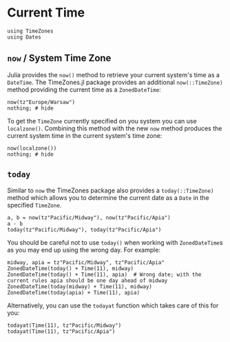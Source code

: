 # Current Time

```@setup tz
using TimeZones
using Dates
```

## `now` / System Time Zone

Julia provides the `now()` method to retrieve your current system's time as a `DateTime`. The TimeZones.jl package provides an additional `now(::TimeZone)` method providing the current time as a `ZonedDateTime`:

```@example tz
now(tz"Europe/Warsaw")
nothing; # hide
```

To get the `TimeZone` currently specified on you system you can use `localzone()`. Combining this method with the new `now` method produces the current system time in the current system's time zone:

```@example tz
now(localzone())
nothing; # hide
```

## `today`

Similar to `now` the TimeZones package also provides a `today(::TimeZone)` method which allows you to determine the current date as a `Date` in the specified `TimeZone`.

```@repl tz
a, b = now(tz"Pacific/Midway"), now(tz"Pacific/Apia")
a - b
today(tz"Pacific/Midway"), today(tz"Pacific/Apia")
```

You should be careful not to use `today()` when working with `ZonedDateTime`s as you may end up using the wrong day. For example:

```@repl tz
midway, apia = tz"Pacific/Midway", tz"Pacific/Apia"
ZonedDateTime(today() + Time(11), midway)
ZonedDateTime(today() + Time(11), apia)  # Wrong date; with the current rules apia should be one day ahead of midway
ZonedDateTime(today(midway) + Time(11), midway)
ZonedDateTime(today(apia) + Time(11), apia)
```

Alternatively, you can use the `todayat` function which takes care of this for you:

```@repl tz
todayat(Time(11), tz"Pacific/Midway")
todayat(Time(11), tz"Pacific/Apia")
```
